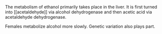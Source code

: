 The metabolism of ethanol primarily takes place in the liver. It is first turned into [[acetaldehyde]] via alcohol dehydrogenase and then acetic acid via acetaldehyde dehydrogenase.

Females metabolize alcohol more slowly. Genetic variation also plays part.